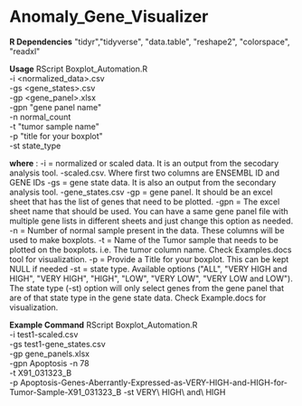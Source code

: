 # Anomaly_Gene_Visualizer

**R Dependencies**
"tidyr","tidyverse", "data.table", "reshape2", "colorspace", "readxl"

**Usage**
RScript Boxplot_Automation.R \
-i  <normalized_data>.csv \
-gs <gene_states>.csv \
-gp <gene_panel>.xlsx \
-gpn "gene panel name" \
-n normal_count \
-t "tumor sample name" \
-p "title for your boxplot" \
-st state_type

**where** :
-i   = normalized or scaled data. It is an output from the secodary analysis tool. <project>-scaled.csv. Where first two columns are ENSEMBL ID and GENE IDs
-gs  = gene state data. It is also an output from the secondary analysis tool. <project>-gene_states.csv
-gp  = gene panel. It should be an excel sheet that has the list of genes that need to be plotted.
-gpn = The excel sheet name that should be used. You can have a same gene panel file with multiple gene lists in different sheets and just change this option as needed.
-n   = Number of normal sample present in the data. These columns will be used to make boxplots.
-t   = Name of the Tumor sample that needs to be plotted on the boxplots. i.e. The tumor column name. Check Examples.docs tool for visualization.
-p   = Provide a Title for your boxplot. This can be kept NULL if needed
-st  = state type. Available options ("ALL", "VERY HIGH and HIGH", "VERY HIGH", "HIGH", "LOW", "VERY LOW", "VERY LOW and LOW"). 
The state type (-st) option will only select genes from the gene panel that are of that state type in the gene state data. Check Example.docs for visualization.

**Example Command**
RScript Boxplot_Automation.R \
-i  test1-scaled.csv \
-gs test1-gene_states.csv \
-gp gene_panels.xlsx \
-gpn Apoptosis
-n 78 \
-t X91_031323_B \
-p Apoptosis-Genes-Aberrantly-Expressed-as-VERY-HIGH-and-HIGH-for-Tumor-Sample-X91_031323_B
-st VERY\ HIGH\ and\ HIGH
